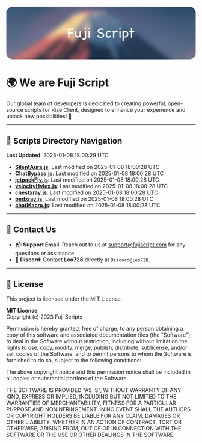 ![Banner](.github/b.webp)

# 🌍 **We are Fuji Script**

Our global team of developers is dedicated to creating powerful, open-source scripts for Rise Client, designed to enhance your experience and unlock new possibilities! 🌟

---
<!-- SCRIPTS_NAVIGATION_START -->
## 📂 **Scripts Directory Navigation**

**Last Updated**: 2025-01-08 18:00:29 UTC

- **[SilentAura.js](scripts/SilentAura.js)**: Last modified on 2025-01-08 18:00:28 UTC
- **[ChatBypass.js](scripts/ChatBypass.js)**: Last modified on 2025-01-08 18:00:28 UTC
- **[jetpackFly.js](scripts/jetpackFly.js)**: Last modified on 2025-01-08 18:00:28 UTC
- **[velocityHylex.js](scripts/velocityHylex.js)**: Last modified on 2025-01-08 18:00:28 UTC
- **[chestxray.js](scripts/chestxray.js)**: Last modified on 2025-01-08 18:00:28 UTC
- **[bedxray.js](scripts/bedxray.js)**: Last modified on 2025-01-08 18:00:28 UTC
- **[chatMacro.js](scripts/chatMacro.js)**: Last modified on 2025-01-08 18:00:28 UTC

<!-- SCRIPTS_NAVIGATION_END -->

---

## 💬 **Contact Us**  
- 📬 **Support Email**: Reach out to us at [support@fujiscript.com](mailto:support@fujiscript.com) for any questions or assistance.  
- 💬 **Discord**: Contact **Leo728** directly at `Discord@leo728`.

---

## 📜 **License**

This project is licensed under the MIT License.  

**MIT License**  
Copyright (c) 2023 Fuji Scripts  

Permission is hereby granted, free of charge, to any person obtaining a copy of this software and associated documentation files (the "Software"), to deal in the Software without restriction, including without limitation the rights to use, copy, modify, merge, publish, distribute, sublicense, and/or sell copies of the Software, and to permit persons to whom the Software is furnished to do so, subject to the following conditions:  

The above copyright notice and this permission notice shall be included in all copies or substantial portions of the Software.  

THE SOFTWARE IS PROVIDED "AS IS", WITHOUT WARRANTY OF ANY KIND, EXPRESS OR IMPLIED, INCLUDING BUT NOT LIMITED TO THE WARRANTIES OF MERCHANTABILITY, FITNESS FOR A PARTICULAR PURPOSE AND NONINFRINGEMENT. IN NO EVENT SHALL THE AUTHORS OR COPYRIGHT HOLDERS BE LIABLE FOR ANY CLAIM, DAMAGES OR OTHER LIABILITY, WHETHER IN AN ACTION OF CONTRACT, TORT OR OTHERWISE, ARISING FROM, OUT OF OR IN CONNECTION WITH THE SOFTWARE OR THE USE OR OTHER DEALINGS IN THE SOFTWARE.  
